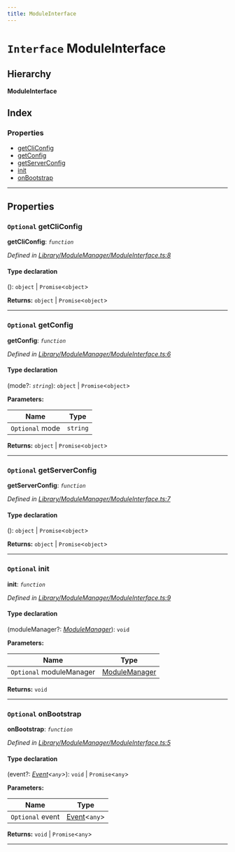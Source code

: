 ```yaml
---
title: ModuleInterface
---
```


# `Interface` ModuleInterface

## Hierarchy

**ModuleInterface**

## Index

### Properties

* [getCliConfig](moduleinterface#getcliconfig)
* [getConfig](moduleinterface#getconfig)
* [getServerConfig](moduleinterface#getserverconfig)
* [init](moduleinterface#init)
* [onBootstrap](moduleinterface#onbootstrap)

---

## Properties

<a id="getcliconfig"></a>

### `Optional` getCliConfig

**getCliConfig**: *`function`*

*Defined in [Library/ModuleManager/ModuleInterface.ts:8](https://github.com/SpoonX/stix/blob/88d2215/src/Library/ModuleManager/ModuleInterface.ts#L8)*

#### Type declaration
():  `object` &#124; `Promise`<`object`>

**Returns:**  `object` &#124; `Promise`<`object`>

___
<a id="getconfig"></a>

### `Optional` getConfig

**getConfig**: *`function`*

*Defined in [Library/ModuleManager/ModuleInterface.ts:6](https://github.com/SpoonX/stix/blob/88d2215/src/Library/ModuleManager/ModuleInterface.ts#L6)*

#### Type declaration
(mode?: *`string`*):  `object` &#124; `Promise`<`object`>

**Parameters:**

| Name | Type |
| ------ | ------ |
| `Optional` mode | `string` |

**Returns:**  `object` &#124; `Promise`<`object`>

___
<a id="getserverconfig"></a>

### `Optional` getServerConfig

**getServerConfig**: *`function`*

*Defined in [Library/ModuleManager/ModuleInterface.ts:7](https://github.com/SpoonX/stix/blob/88d2215/src/Library/ModuleManager/ModuleInterface.ts#L7)*

#### Type declaration
():  `object` &#124; `Promise`<`object`>

**Returns:**  `object` &#124; `Promise`<`object`>

___
<a id="init"></a>

### `Optional` init

**init**: *`function`*

*Defined in [Library/ModuleManager/ModuleInterface.ts:9](https://github.com/SpoonX/stix/blob/88d2215/src/Library/ModuleManager/ModuleInterface.ts#L9)*

#### Type declaration
(moduleManager?: *[ModuleManager](../classes/modulemanager)*): `void`

**Parameters:**

| Name | Type |
| ------ | ------ |
| `Optional` moduleManager | [ModuleManager](../classes/modulemanager) |

**Returns:** `void`

___
<a id="onbootstrap"></a>

### `Optional` onBootstrap

**onBootstrap**: *`function`*

*Defined in [Library/ModuleManager/ModuleInterface.ts:5](https://github.com/SpoonX/stix/blob/88d2215/src/Library/ModuleManager/ModuleInterface.ts#L5)*

#### Type declaration
(event?: *[Event](../classes/event)<`any`>*):  `void` &#124; `Promise`<`any`>

**Parameters:**

| Name | Type |
| ------ | ------ |
| `Optional` event | [Event](../classes/event)<`any`> |

**Returns:**  `void` &#124; `Promise`<`any`>

___

